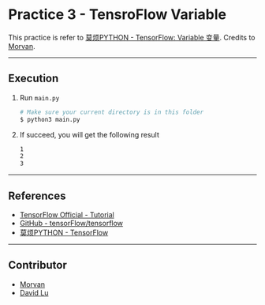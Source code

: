 # Practice 3 - TensroFlow Variable

This practice is refer to [莫烦PYTHON - TensorFlow: Variable 变量](https://morvanzhou.github.io/tutorials/machine-learning/tensorflow/2-4-variable/). Credits to [Morvan](https://github.com/MorvanZhou).

---
## Execution

1. Run `main.py`
    ```bash
    # Make sure your current directory is in this folder
    $ python3 main.py
    ```
2. If succeed, you will get the following result
    ```bash
    1
    2
    3
    ```

---
## References

* [TensorFlow Official - Tutorial](https://www.tensorflow.org/tutorials/)
* [GitHub - tensorFlow/tensorflow](https://github.com/tensorflow/tensorflow)
* [莫烦PYTHON - TensorFlow](https://morvanzhou.github.io/tutorials/machine-learning/tensorflow)

---
## Contributor

* [Morvan](https://github.com/MorvanZhou)
* [David Lu](https://github.com/yungshenglu)